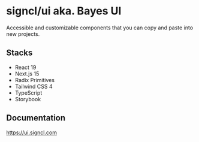 # signcl/ui aka. Bayes UI

Accessible and customizable components that you can copy and paste into new projects.

## Stacks

- React 19
- Next.js 15
- Radix Primitives
- Tailwind CSS 4
- TypeScript
- Storybook

## Documentation

https://ui.signcl.com
